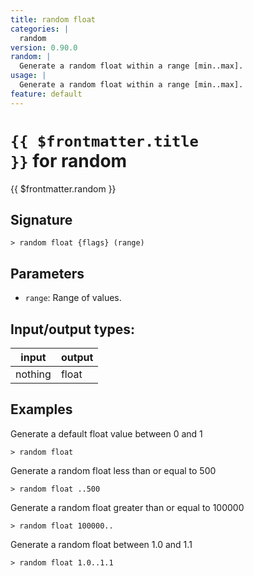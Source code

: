 ```yaml
---
title: random float
categories: |
  random
version: 0.90.0
random: |
  Generate a random float within a range [min..max].
usage: |
  Generate a random float within a range [min..max].
feature: default
---
```


<!-- This file is automatically generated. Please edit the command in https://github.com/nushell/nushell instead. -->

# <code>{{ $frontmatter.title }}</code> for random

<div class='command-title'>{{ $frontmatter.random }}</div>

## Signature

`> random float {flags} (range)`

## Parameters

- `range`: Range of values.

## Input/output types:

| input   | output |
| ------- | ------ |
| nothing | float  |

## Examples

Generate a default float value between 0 and 1

```nu
> random float

```

Generate a random float less than or equal to 500

```nu
> random float ..500

```

Generate a random float greater than or equal to 100000

```nu
> random float 100000..

```

Generate a random float between 1.0 and 1.1

```nu
> random float 1.0..1.1

```
